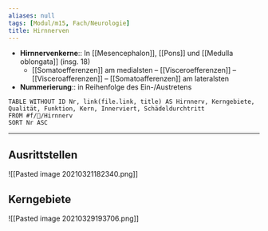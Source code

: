 ```yaml
---
aliases: null
tags: [Modul/m15, Fach/Neurologie]
title: Hirnnerven
---
```

- **Hirnnervenkerne**:: In [[Mesencephalon]], [[Pons]] und [[Medulla oblongata]] (insg. 18)
	- [[Somatoefferenzen]] am medialsten – [[Visceroefferenzen]] – [[Visceroafferenzen]] – [[Somatoafferenzen]] am lateralsten
- **Nummerierung**:: in Reihenfolge des Ein-/Austretens
```dataview
TABLE WITHOUT ID Nr, link(file.link, title) AS Hirnnerv, Kerngebiete, Qualität, Funktion, Kern, Innerviert, Schädeldurchtritt
FROM #f/🧠/Hirnnerv 
SORT Nr ASC
```
---
## Ausrittstellen
![[Pasted image 20210321182340.png]]

## Kerngebiete
![[Pasted image 20210329193706.png]]